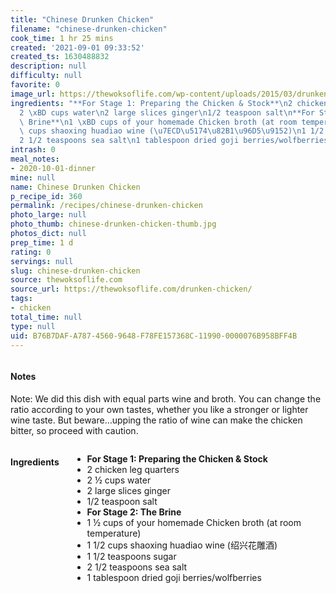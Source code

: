 ```yaml
---
title: "Chinese Drunken Chicken"
filename: "chinese-drunken-chicken"
cook_time: 1 hr 25 mins
created: '2021-09-01 09:33:52'
created_ts: 1630488832
description: null
difficulty: null
favorite: 0
image_url: https://thewoksoflife.com/wp-content/uploads/2015/03/drunken-chicken-1-201x300.jpg
ingredients: "**For Stage 1: Preparing the Chicken & Stock**\n2 chicken leg quarters\n\
  2 \xBD cups water\n2 large slices ginger\n1/2 teaspoon salt\n**For Stage 2: The\
  \ Brine**\n1 \xBD cups of your homemade Chicken broth (at room temperature)\n1 1/2\
  \ cups shaoxing huadiao wine (\u7ECD\u5174\u82B1\u96D5\u9152)\n1 1/2 teaspoons sugar\n\
  2 1/2 teaspoons sea salt\n1 tablespoon dried goji berries/wolfberries"
intrash: 0
meal_notes:
- 2020-10-01-dinner
mine: null
name: Chinese Drunken Chicken
p_recipe_id: 360
permalink: /recipes/chinese-drunken-chicken
photo_large: null
photo_thumb: chinese-drunken-chicken-thumb.jpg
photos_dict: null
prep_time: 1 d
rating: 0
servings: null
slug: chinese-drunken-chicken
source: thewoksoflife.com
source_url: https://thewoksoflife.com/drunken-chicken/
tags:
- chicken
total_time: null
type: null
uid: B76B7DAF-A787-4560-9648-F78FE157368C-11990-0000076B958BFF4B
---
```

<div class="columns large-7 small-12" id="writeup">		<div id="notes"><h4>Notes</h4>
<div class="box box-notes"><p>Note: We did this dish with equal parts wine and broth. You can change the ratio according to your own tastes, whether you like a stronger or lighter wine taste. But beware…upping the ratio of wine can make the chicken bitter, so proceed with caution.</p>
</div></div>	</div><!-- #writeup -->
</div><!-- #row-one -->
<div class="row" id="row-two">	<div class="columns large-4 small-12" id="ingredients"><h4>Ingredients</h4><div class="box box-ingredients content"><ul>
<li><strong>For Stage 1: Preparing the Chicken &amp; Stock</strong></li>
<li>2 chicken leg quarters</li>
<li>2 ½ cups water</li>
<li>2 large slices ginger</li>
<li>1/2 teaspoon salt</li>
<li><strong>For Stage 2: The Brine</strong></li>
<li>1 ½ cups of your homemade Chicken broth (at room temperature)</li>
<li>1 1/2 cups shaoxing huadiao wine (绍兴花雕酒)</li>
<li>1 1/2 teaspoons sugar</li>
<li>2 1/2 teaspoons sea salt</li>
<li>1 tablespoon dried goji berries/wolfberries</li>
</ul>
</div>	</div>	<div class="columns large-6 small-12" id="directions">	</div>
